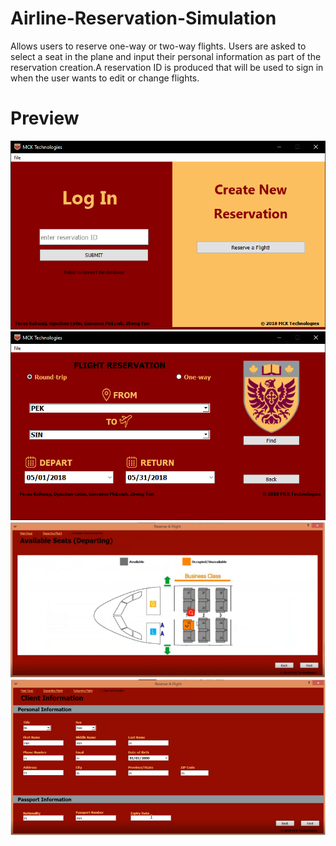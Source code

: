 # Airline-Reservation-Simulation
Allows users to reserve one-way or two-way flights. Users are asked to select a seat in the plane and input their personal information as part of the reservation creation.A reservation ID is produced that will be used to sign in when the user wants to edit or change flights.

# Preview
![](Menu.png)
![](Menu1.png)
![](Menu2.png)
![](Menu3.png)
